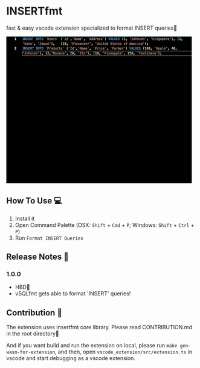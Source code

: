 # INSERTfmt

fast & easy vscode extension specialized to format INSERT queries🥳

![preview](../images/preview.gif)

## How To Use 💻

1. Install it
2. Open Command Palette (OSX: `Shift` + `Cmd` + `P`; Windows: `Shift` + `Ctrl` +
   `P`)
3. Run `Format INSERT Queries`

## Release Notes 📓

### 1.0.0

- HBD🎂
- vSQLfmt gets able to format 'INSERT' queries!

## Contribution 🌟

The extension uses insertfmt core library. Please read CONTRIBUTION.md in the
root directory👶

And if you want build and run the extension on local, please run
`make gen-wasm-for-extension`, and then, open
`vscode_extension/src/extension.ts` in vscode and start debugging as a vscode extension.
